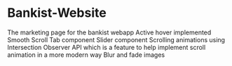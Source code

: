# Bankist-Website
The marketing page for the bankist webapp
Active hover implemented
Smooth Scroll 
Tab component
Slider component 
Scrolling animations using  Intersection Observer API which is a feature to help implement scroll animation in a more modern way
Blur and fade images
